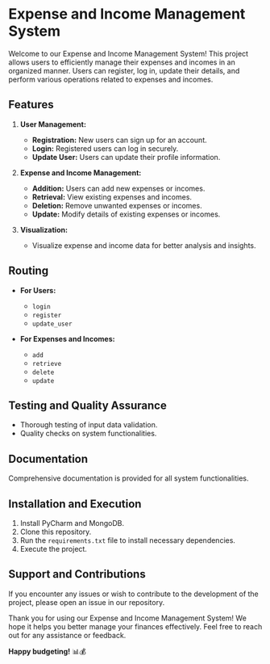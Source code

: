 # Expense and Income Management System

Welcome to our Expense and Income Management System! This project allows users to efficiently manage their expenses and incomes in an organized manner. Users can register, log in, update their details, and perform various operations related to expenses and incomes.

## Features

1. **User Management:**
   - **Registration:** New users can sign up for an account.
   - **Login:** Registered users can log in securely.
   - **Update User:** Users can update their profile information.

2. **Expense and Income Management:**
   - **Addition:** Users can add new expenses or incomes.
   - **Retrieval:** View existing expenses and incomes.
   - **Deletion:** Remove unwanted expenses or incomes.
   - **Update:** Modify details of existing expenses or incomes.

3. **Visualization:**
   - Visualize expense and income data for better analysis and insights.

## Routing

- **For Users:**
  - `login`
  - `register`
  - `update_user`

- **For Expenses and Incomes:**
  - `add`
  - `retrieve`
  - `delete`
  - `update`

## Testing and Quality Assurance

- Thorough testing of input data validation.
- Quality checks on system functionalities.

## Documentation

Comprehensive documentation is provided for all system functionalities.

## Installation and Execution

1. Install PyCharm and MongoDB.
2. Clone this repository.
3. Run the `requirements.txt` file to install necessary dependencies.
4. Execute the project.

## Support and Contributions

If you encounter any issues or wish to contribute to the development of the project, please open an issue in our repository.

Thank you for using our Expense and Income Management System! We hope it helps you better manage your finances effectively. Feel free to reach out for any assistance or feedback.

**Happy budgeting!** 📊💰
